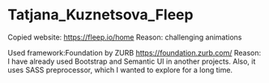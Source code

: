 # Tatjana_Kuznetsova_Fleep
Copied website: https://fleep.io/home
  Reason: challenging animations
  
Used framework:Foundation by ZURB https://foundation.zurb.com/
  Reason: I have already used Bootstrap and Semantic UI in another projects.
          Also, it uses SASS preprocessor, which I wanted to explore for a long time.
